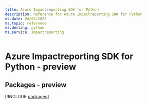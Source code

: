 ```yaml
---
title: Azure Impactreporting SDK for Python
description: Reference for Azure Impactreporting SDK for Python
ms.date: 04/02/2025
ms.topic: reference
ms.devlang: python
ms.service: impactreporting
---
```

# Azure Impactreporting SDK for Python - preview
## Packages - preview
[!INCLUDE [packages](impactreporting-index.md)]
